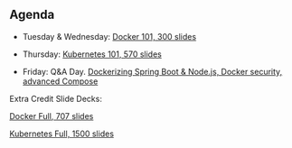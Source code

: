 ## Agenda

- Tuesday & Wednesday: [Docker 101, 300 slides](/docker)

- Thursday: [Kubernetes 101, 570 slides](/k8s)

- Friday: Q&A Day. [Dockerizing Spring Boot & Node.js, Docker security, advanced Compose](https://www.notion.so/Bret-s-Chicago-Workshop-f6482820259c4e46bdc1809b212fe594)

Extra Credit Slide Decks:

[Docker Full, 707 slides](/intro-selfpaced.yml.html)

[Kubernetes Full, 1500 slides](/kube-selfpaced.yml.html)
